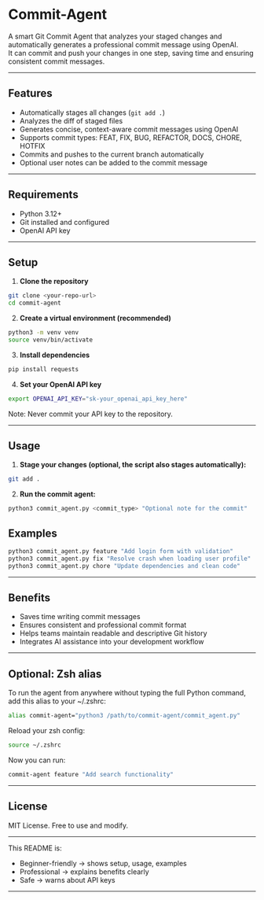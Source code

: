 # Commit-Agent

A smart Git Commit Agent that analyzes your staged changes and automatically generates a professional commit message using OpenAI.  
It can commit and push your changes in one step, saving time and ensuring consistent commit messages.

---

## Features

- Automatically stages all changes (`git add .`)
- Analyzes the diff of staged files
- Generates concise, context-aware commit messages using OpenAI
- Supports commit types: FEAT, FIX, BUG, REFACTOR, DOCS, CHORE, HOTFIX
- Commits and pushes to the current branch automatically
- Optional user notes can be added to the commit message

---

## Requirements

- Python 3.12+  
- Git installed and configured  
- OpenAI API key  

---

## Setup

1. **Clone the repository**
```bash
git clone <your-repo-url>
cd commit-agent
```
2. **Create a virtual environment (recommended)**
```bash
python3 -m venv venv
source venv/bin/activate
```
3. **Install dependencies**
```bash
pip install requests
```
4. **Set your OpenAI API key**
```bash
export OPENAI_API_KEY="sk-your_openai_api_key_here"
```
Note: Never commit your API key to the repository.

---

## Usage

1. **Stage your changes (optional, the script also stages automatically):**
```bash
git add .
```
2. **Run the commit agent:**
```bash
python3 commit_agent.py <commit_type> "Optional note for the commit"
```

## Examples

```bash
python3 commit_agent.py feature "Add login form with validation"
python3 commit_agent.py fix "Resolve crash when loading user profile"
python3 commit_agent.py chore "Update dependencies and clean code"
```

---

## Benefits

 - Saves time writing commit messages
 - Ensures consistent and professional commit format
 - Helps teams maintain readable and descriptive Git history
 - Integrates AI assistance into your development workflow

---

## Optional: Zsh alias

To run the agent from anywhere without typing the full Python command, add this alias to your ~/.zshrc:
```bash
alias commit-agent="python3 /path/to/commit-agent/commit_agent.py"
```
Reload your zsh config:
```bash
source ~/.zshrc
```
Now you can run:
```bash
commit-agent feature "Add search functionality"
```

---

## License

MIT License. Free to use and modify.


---

This README is:  
- Beginner-friendly → shows setup, usage, examples  
- Professional → explains benefits clearly  
- Safe → warns about API keys  

---



